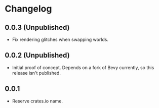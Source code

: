 # Changelog

## 0.0.3 (Unpublished)

- Fix rendering glitches when swapping worlds.


## 0.0.2 (Unpublished)

- Initial proof of concept. Depends on a fork of Bevy currently, so this release isn't published.


## 0.0.1

- Reserve crates.io name.
